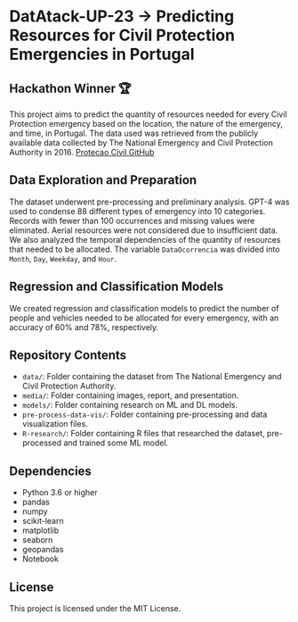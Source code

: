 # DatAtack-UP-23 -> Predicting Resources for Civil Protection Emergencies in Portugal
## Hackathon Winner 🏆

This project aims to predict the quantity of resources needed for every Civil Protection emergency based on the location, the nature of the emergency, and time, in Portugal. The data used was retrieved from the publicly available data collected by The National Emergency and Civil Protection Authority in 2016. [Protecao Civil GitHub](https://github.com/centraldedados/protecao_civil)

## Data Exploration and Preparation

The dataset underwent pre-processing and preliminary analysis. GPT-4 was used to condense 88 different types of emergency into 10 categories. Records with fewer than 100 occurrences and missing values were eliminated. Aerial resources were not considered due to insufficient data. We also analyzed the temporal dependencies of the quantity of resources that needed to be allocated. The variable `DataOcorrencia` was divided into `Month`, `Day`, `Weekday`, and `Hour`.

## Regression and Classification Models

We created regression and classification models to predict the number of people and vehicles needed to be allocated for every emergency, with an accuracy of 60% and 78%, respectively.

## Repository Contents

- `data/`: Folder containing the dataset from The National Emergency and Civil Protection Authority.
- `media/`: Folder containing images, report, and presentation.
- `models/`: Folder containing research on ML and DL models.
- `pre-process-data-vis/`: Folder containing pre-processing and data visualization files.
- `R-research/`: Folder containing R files that researched the dataset, pre-processed and trained some ML model.

## Dependencies

- Python 3.6 or higher
- pandas
- numpy
- scikit-learn
- matplotlib
- seaborn
- geopandas
- Notebook

## License

This project is licensed under the MIT License.
